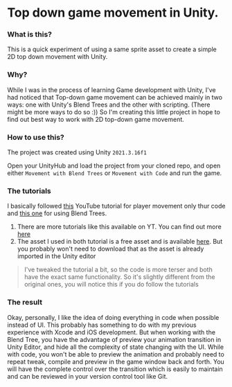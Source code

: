 # Top down game movement in Unity.

### What is this?

This is a quick experiment of using a same sprite asset to create a simple 2D top down movement with Unity.

### Why?

While I was in the process of learning Game development with Unity, I've had noticed that Top-down game movement can be achieved mainly in two ways: one with Unity's Blend Trees and the other with scripting. (There might be more ways to do so :)) So I'm creating this little project in hope to find out best way to work with 2D top-down game movement.

### How to use this?

The project was created using Unity `2021.3.16f1`

Open your UnityHub and load the project from your cloned repo, and open either `Movement with Blend Trees` or `Movement with Code` and run the game.

### The tutorials

I basically followed [this](https://www.youtube.com/watch?v=_ijgw2i0mmi&ab_channel=danikrossing) YouTube tutorial for player movement only thur code and [this one](https://www.youtube.com/watch?v=fRpoE4FfJf8&ab_channel=JTAGames) for using Blend Trees.

1. There are more tutorials like this available on YT. You can find out more [here](https://github.com/konekoya/game-dev-links#2d-movement-and-animation)
2. The asset I used in both tutorial is a free asset and is available [here](https://limezu.itch.io/moderninteriors). But you probably won't need to download that as the asset is already imported in the Unity editor

> I've tweaked the tutorial a bit, so the code is more terser and both have the exact same functionality. So it's slightly different from the original ones, you will notice this if you do follow the tutorials

### The result

Okay, personally, I like the idea of doing everything in code when possible instead of UI. This probably has something to do with my previous experience with Xcode and iOS development. But when working with the Blend Tree, you have the advantage of preview your animation transition in Unity Editor, and hide all the complexity of state changing with the UI. While with code, you won't be able to preview the animation and probably need to repeat tweak, compile and preview in the game window back and forth. You will have the complete control over the transition which is easily to maintain and can be reviewed in your version control tool like Git.

